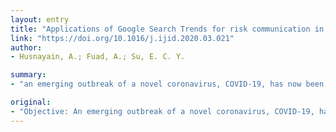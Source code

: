 ```yaml
---
layout: entry
title: "Applications of Google Search Trends for risk communication in infectious disease management: A case study of the COVID-19 outbreak in Taiwan"
link: "https://doi.org/10.1016/j.ijid.2020.03.021"
author:
- Husnayain, A.; Fuad, A.; Su, E. C. Y.

summary:
- "an emerging outbreak of a novel coronavirus, COVID-19, has now been detected in at least 211 countries worldwide. We retrieved GT data for the specific locations and subregions in Taiwan nationwide using defined search terms. Searches related to the virus, handwashing, and face masks rapidly increased following the announcement of Taiwan's first imported case and reached a peak as locally acquired cases were reported."

original:
- "Objective: An emerging outbreak of a novel coronavirus, COVID-19, has now been detected in at least 211 countries worldwide. Given this pandemic situation, robust risk communication is urgently needed, particularly in affected countries. Therefore, this study explored the potential use of Google Trends (GT) to monitor public restlessness toward COVID-19 infection in Taiwan. Methods: We retrieved GT data for the specific locations and subregions in Taiwan nationwide using defined search terms related to the coronavirus, handwashing, and face masks. Results: Searches related to COVID-19 and face masks in Taiwan rapidly increased following the announcements of Taiwan's first imported case and reached a peak as locally acquired cases were reported. However, searches for handwashing gradually increased during the period of face-mask shortage. Moreover, high to moderate correlations between Google relative search volumes (RSVs) and COVID-19 cases were found in Taipei (lag-3), New Taipei (lag-2), Taoyuan (lag-2), Tainan (lag-1), Taichung (lag0), and Kaohsiung (lag0). Conclusion: In response to the ongoing outbreak, our results demonstrated that GT could potentially define the proper timing and location for practicing appropriate risk communication strategies for affected populations."
---
```


